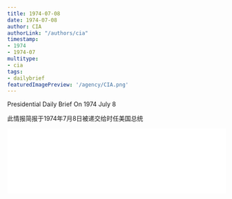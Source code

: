 ```yaml
---
title: 1974-07-08
date: 1974-07-08
author: CIA 
authorLink: "/authors/cia"
timestamp: 
- 1974
- 1974-07
multitype: 
- cia
tags: 
- dailybrief
featuredImagePreview: '/agency/CIA.png'
---
```



Presidential Daily Brief On 1974 July 8

此情报简报于1974年7月8日被递交给时任美国总统

<!--more-->





<div id="over" style="width:100%; overflow:hidden"> <iframe id="sFrame" name="sFrame" frameborder="no" border="0"  allowfullscreen marginwidth="0" scrolling="no" src = " /CIA/1974-07-08.html "  style = " position:absulute; width: 806px; top: 300;" > </iframe> </div>